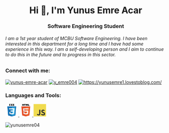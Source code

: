 <h1 align="center">Hi 👋, I'm Yunus Emre Acar</h1>
<h3 align="center">Software Engineering Student</h3>
<h6>I am a 1st year student of MCBU Software Engineering. I have been interested in this department for a long time and I have had some experience in this way. I am a self-developing person and I aim to continue to do this in the future and to progress in this sector.</h6>
<h3 align="left">Connect with me:</h3>
<p align="left">
<a href="https://linkedin.com/in/yunus-emre-acar" target="blank"><img align="center" src="https://raw.githubusercontent.com/rahuldkjain/github-profile-readme-generator/master/src/images/icons/Social/linked-in-alt.svg" alt="yunus-emre-acar" height="30" width="40" /></a>
<a href="https://instagram.com/y_emre004" target="blank"><img align="center" src="https://raw.githubusercontent.com/rahuldkjain/github-profile-readme-generator/master/src/images/icons/Social/instagram.svg" alt="y_emre004" height="30" width="40" /></a>
<a href="/https://yunusemre1.lovestoblog.com/" target="blank"><img align="center" src="https://raw.githubusercontent.com/rahuldkjain/github-profile-readme-generator/master/src/images/icons/Social/rss.svg" alt="https://yunusemre1.lovestoblog.com/" height="30" width="40" /></a>
</p>

<h3 align="left">Languages and Tools:</h3>
<p align="left"> <a href="https://www.w3schools.com/css/" target="_blank" rel="noreferrer"> <img src="https://raw.githubusercontent.com/devicons/devicon/master/icons/css3/css3-original-wordmark.svg" alt="css3" width="40" height="40"/> </a> <a href="https://www.w3.org/html/" target="_blank" rel="noreferrer"> <img src="https://raw.githubusercontent.com/devicons/devicon/master/icons/html5/html5-original-wordmark.svg" alt="html5" width="40" height="40"/> </a> <a href="https://developer.mozilla.org/en-US/docs/Web/JavaScript" target="_blank" rel="noreferrer"> <img src="https://raw.githubusercontent.com/devicons/devicon/master/icons/javascript/javascript-original.svg" alt="javascript" width="40" height="40"/> </a> </p>

<p><img align="center" src="https://github-readme-stats.vercel.app/api/top-langs?username=yunusemre04&show_icons=true&locale=en&layout=compact" alt="yunusemre04" /></p>
